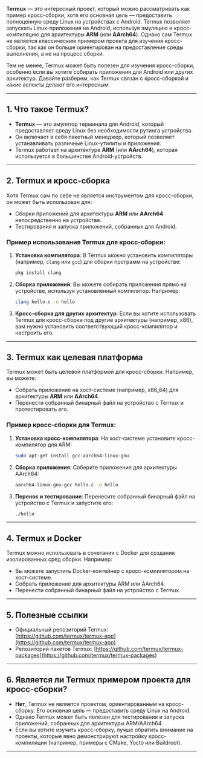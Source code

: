 
**Termux** — это интересный проект, который можно рассматривать как пример кросс-сборки, хотя его основная цель — предоставить полноценную среду Linux на устройствах с Android. Termux позволяет запускать Linux-приложения на Android, используя эмуляцию и кросс-компиляцию для архитектуры **ARM** (или **AArch64**). Однако сам Termux не является классическим примером проекта для изучения кросс-сборки, так как он больше ориентирован на предоставление среды выполнения, а не на процесс сборки.

Тем не менее, Termux может быть полезен для изучения кросс-сборки, особенно если вы хотите собирать приложения для Android или других архитектур. Давайте разберем, как Termux связан с кросс-сборкой и какие аспекты делают его интересным.

---

## 1. **Что такое Termux?**
- **Termux** — это эмулятор терминала для Android, который предоставляет среду Linux без необходимости рутинга устройства.
- Он включает в себя пакетный менеджер, который позволяет устанавливать различные Linux-утилиты и приложения.
- Termux работает на архитектуре **ARM** (или **AArch64**), которая используется в большинстве Android-устройств.

---

## 2. **Termux и кросс-сборка**
Хотя Termux сам по себе не является инструментом для кросс-сборки, он может быть использован для:
- Сборки приложений для архитектуры **ARM** или **AArch64** непосредственно на устройстве.
- Тестирования и запуска приложений, собранных для Android.

### Пример использования Termux для кросс-сборки:
1. **Установка компилятора**:
   В Termux можно установить компиляторы (например, `clang` или `gcc`) для сборки программ на устройстве:
   ```bash
   pkg install clang
   ```

2. **Сборка приложений**:
   Вы можете собирать приложения прямо на устройстве, используя установленный компилятор. Например:
   ```bash
   clang hello.c -o hello
   ```

3. **Кросс-сборка для других архитектур**:
   Если вы хотите использовать Termux для кросс-сборки под другие архитектуры (например, x86), вам нужно установить соответствующий кросс-компилятор и настроить его.

---

## 3. **Termux как целевая платформа**
Termux может быть целевой платформой для кросс-сборки. Например, вы можете:
- Собрать приложение на хост-системе (например, x86_64) для архитектуры **ARM** или **AArch64**.
- Перенести собранный бинарный файл на устройство с Termux и протестировать его.

### Пример кросс-сборки для Termux:
1. **Установка кросс-компилятора**:
   На хост-системе установите кросс-компилятор для ARM:
   ```bash
   sudo apt-get install gcc-aarch64-linux-gnu
   ```

2. **Сборка приложения**:
   Соберите приложение для архитектуры AArch64:
   ```bash
   aarch64-linux-gnu-gcc hello.c -o hello
   ```

3. **Перенос и тестирование**:
   Перенесите собранный бинарный файл на устройство с Termux и запустите его:
   ```bash
   ./hello
   ```

---

## 4. **Termux и Docker**
Termux можно использовать в сочетании с Docker для создания изолированных сред сборки. Например:
- Вы можете запустить Docker-контейнер с кросс-компилятором на хост-системе.
- Собрать приложение для архитектуры ARM или AArch64.
- Перенести собранный бинарный файл на устройство с Termux.

---

## 5. **Полезные ссылки**
- Официальный репозиторий Termux: [https://github.com/termux/termux-app](https://github.com/termux/termux-app)
- Репозиторий пакетов Termux: [https://github.com/termux/termux-packages](https://github.com/termux/termux-packages)

---

## 6. **Является ли Termux примером проекта для кросс-сборки?**
- **Нет**, Termux не является проектом, ориентированным на кросс-сборку. Его основная цель — предоставить среду Linux на Android.
- Однако Termux может быть полезен для тестирования и запуска приложений, собранных для архитектуры ARM/AArch64.
- Если вы хотите изучить кросс-сборку, лучше обратить внимание на проекты, которые явно демонстрируют настройку кросс-компиляции (например, примеры с CMake, Yocto или Buildroot).

---
